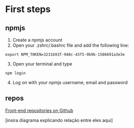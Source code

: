 # First steps

## npmjs

1. Create a npmjs account
2. Open your .zshrc/.bashrc file and add the following line:

```
export NPM_TOKEN=3231b93f-948c-43f5-9b9b-1586691a3e3e
```

3. Open your terminal and type

```
npm login
```

4. Log on with your npmjs username, email and password

## repos

[Front-end repositories on Github](https://github.com/search?q=topic%3Adevfront+org%3Anodis-com-br&type=Repositories)

[insira diagrama explicando relação entre eles aqui]
